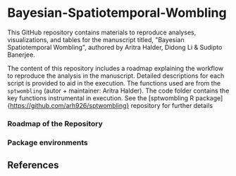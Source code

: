Bayesian-Spatiotemporal-Wombling
================

This GitHub repository contains materials to reproduce analyses, visualizations, and
tables for the manuscript titled, "Bayesian Spatiotemporal Wombling", authored by Aritra Halder, Didong Li & Sudipto Banerjee. 

The content of this repository includes a roadmap explaining the workflow to reproduce the analysis in the manuscript. Detailed descriptions for each script is provided to aid in the execution. 
The functions used are from the `sptwombling` (autor + maintainer: Aritra Halder). The code folder contains the key functions instrumental in execution. See the [sptwombling R package]{https://github.com/arh926/sptwombling} repository for further details

### Roadmap of the Repository



### Package environments

## References
